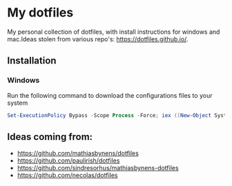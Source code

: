 # My dotfiles
My personal collection of dotfiles, with install instructions for windows and mac.Ideas stolen from various repo's: https://dotfiles.github.io/.

## Installation

### Windows
Run the following command to download the configurations files to your system

```ps1
Set-ExecutionPolicy Bypass -Scope Process -Force; iex ((New-Object System.Net.WebClient).DownloadString("https://github.com/nickvdyck/dotfiles/archive/master.zip"))
```

## Ideas coming from:
- https://github.com/mathiasbynens/dotfiles
- https://github.com/paulirish/dotfiles
- https://github.com/sindresorhus/mathiasbynens-dotfiles
- https://github.com/necolas/dotfiles
